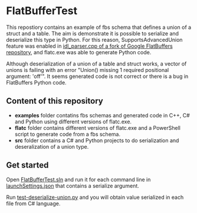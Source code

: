 # FlatBufferTest 

This repostiory contains an example of fbs schema that defines a union of a struct and a table. The aim is demonstrate it is possible to serialize and deserialize this type in Python. For this reason, SupportsAdvancedUnion feature was enabled in [idl_parser.cpp of a fork of Google FlatBuffers repository](https://github.com/enriqueraso/flatbuffers/blob/master/src/idl_parser.cpp), and flatc.exe was able to generate Python code.

Although deserialization of a union of a table and struct works, a vector of unions is failing with an error "Union() missing 1 required positional argument: 'off'". It seems generated code is not correct or there is a bug in FlatBuffers Python code.

## Content of this repository
* **examples** folder contatins fbs schemas and generated code in C++, C# and Python using different versions of flatc.exe.
* **flatc** folder contains different versions of flatc.exe and a PowerShell script to generate code from a fbs schema.
* **src** folder contains a C# and Python projects to do serialization and deseralization of a union type.

## Get started

Open [FlatBufferTest.sln](/src/net/FlatBufferTest.sln) and run it for each command line in [launchSettings.json](/src/net/Properties/launchSettings.json) that contains a serialize argument.

Run [test-deserialize-union.py](/src/python/test-deserialize-union.py) and you will obtain value serialized in each file from C# language.
